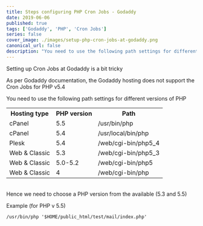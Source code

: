 ```yaml
---
title: Steps configuring PHP Cron Jobs - Godaddy
date: 2019-06-06
published: true
tags: ['Godaddy', 'PHP', 'Cron Jobs']
series: false
cover_image: ./images/setup-php-cron-jobs-at-godaddy.png
canonical_url: false
description: "You need to use the following path settings for different versions of PHP"
---
```


Setting up Cron Jobs at Godaddy is a bit tricky

As per Godaddy documentation, the Godaddy hosting does not support the Cron Jobs for PHP v5.4

You need to use the following path settings for different versions of PHP

<table><tbody><tr><th>Hosting type</th><th>PHP version</th><th>Path</th></tr><tr><td>cPanel</td><td>5.5</td><td>/usr/bin/php</td></tr><tr><td>cPanel</td><td>5.4</td><td>/usr/local/bin/php</td></tr><tr><td>Plesk</td><td>5.4</td><td>/web/cgi-bin/php5_4</td></tr><tr><td>Web &amp; Classic</td><td>5.3</td><td>/web/cgi-bin/php5_3</td></tr><tr><td>Web &amp; Classic</td><td>5.0-5.2</td><td>/web/cgi-bin/php5</td></tr><tr><td>Web &amp; Classic</td><td>4</td><td>/web/cgi-bin/php</td></tr></tbody></table>

<br/>
Hence we need to choose a PHP version from the available (5.3 and 5.5)

Example (for PHP v 5.5)
```
/usr/bin/php '$HOME/public_html/test/mail/index.php'
```
